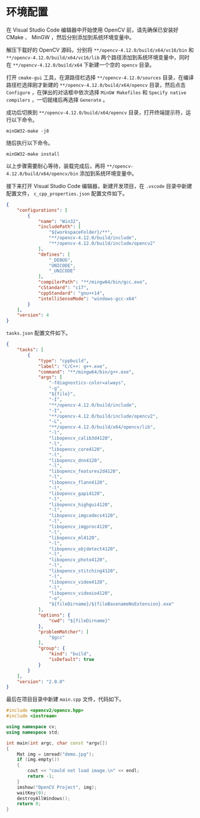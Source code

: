 # 环境配置

在 Visual Studio Code 编辑器中开始使用 OpenCV 前，请先确保已安装好 CMake 、 MinGW ，然后分别添加到系统环境变量中。

解压下载好的 OpenCV 源码，分别将 `**/opencv-4.12.0/build/x64/vc16/bin` 和 `**/opencv-4.12.0/build/x64/vc16/lib` 两个路径添加到系统环境变量中，同时在 `**/opencv-4.12.0/build/x64` 下新建一个空的 `opencv` 目录。

打开 `cmake-gui` 工具，在源路径栏选择 `**/opencv-4.12.0/sources` 目录，在编译路径栏选择刚才新建的 `**/opencv-4.12.0/build/x64/opencv` 目录，然后点击 `Configure` ，在弹出的对话框中依次选择 `MinGW Makefiles` 和 `Specify native compilers` ，一切就绪后再选择 `Generate` 。

成功后切换到 `**/opencv-4.12.0/build/x64/opencv` 目录，打开终端提示符，运行以下命令。

```
minGW32-make -j8
```

随后执行以下命令。

```
minGW32-make install
```

以上步骤需要耐心等待，装载完成后，再将 `**/opencv-4.12.0/build/x64/opencv/bin` 添加到系统环境变量中。

接下来打开 Visual Studio Code 编辑器，新建开发项目，在 `.vscode` 目录中新建配置文件， `c_cpp_properties.json` 配置文件如下。

```json
{
    "configurations": [
        {
            "name": "Win32",
            "includePath": [
                "${workspaceFolder}/**",
                "**/opencv-4.12.0/build/include",
                "**/opencv-4.12.0/build/include/opencv2"
            ],
            "defines": [
                "_DEBUG",
                "UNICODE",
                "_UNICODE"
            ],
            "compilerPath": "**/mingw64/bin/gcc.exe",
            "cStandard": "c17",
            "cppStandard": "gnu++14",
            "intelliSenseMode": "windows-gcc-x64"
        }
    ],
    "version": 4
}
```

`tasks.json` 配置文件如下。

```json
{
    "tasks": [
        {
            "type": "cppbuild",
            "label": "C/C++: g++.exe",
            "command": "**/mingw64/bin/g++.exe",
            "args": [
                "-fdiagnostics-color=always",
                "-g",
                "${file}",
                "-I",
                "**/opencv-4.12.0/build/include",
                "-I",
                "**/opencv-4.12.0/build/include/opencv2",
                "-L",
                "**/opencv-4.12.0/build/x64/opencv/lib",
                "-l",
                "libopencv_calib3d4120",
                "-l",
                "libopencv_core4120",
                "-l",
                "libopencv_dnn4120",
                "-l",
                "libopencv_features2d4120",
                "-l",
                "libopencv_flann4120",
                "-l",
                "libopencv_gapi4120",
                "-l",
                "libopencv_highgui4120",
                "-l",
                "libopencv_imgcodecs4120",
                "-l",
                "libopencv_imgproc4120",
                "-l",
                "libopencv_ml4120",
                "-l",
                "libopencv_objdetect4120",
                "-l",
                "libopencv_photo4120",
                "-l",
                "libopencv_stitching4120",
                "-l",
                "libopencv_video4120",
                "-l",
                "libopencv_videoio4120",
                "-o",
                "${fileDirname}/${fileBasenameNoExtension}.exe"
            ],
            "options": {
                "cwd": "${fileDirname}"
            },
            "problemMatcher": [
                "$gcc"
            ],
            "group": {
                "kind": "build",
                "isDefault": true
            }
        }
    ],
    "version": "2.0.0"
}
```

最后在项目目录中新建 `main.cpp` 文件，代码如下。

```cpp
#include <opencv2/opencv.hpp>
#include <iostream>

using namespace cv;
using namespace std;

int main(int argc, char const *argv[])
{
    Mat img = imread("demo.jpg");
    if (img.empty())
    {
        cout << "could not load image.\n" << endl;
        return -1;
    }
    imshow("OpenCV Project", img);
    waitKey(0);
    destroyAllWindows();
    return 0;
}
```

